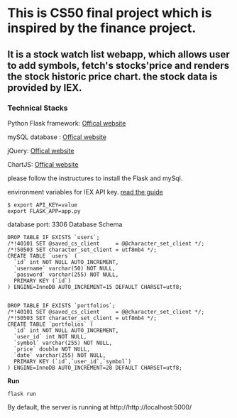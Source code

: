 # This is CS50 final project which is inspired by the finance project.

It is a stock watch list webapp, which allows user to add symbols, fetch's stocks'price and renders the stock historic price chart. the stock data is provided by IEX.
---

### Technical Stacks

Python Flask framework: [Offical website](https://flask.palletsprojects.com/)

mySQL database : [Offical website](https://www.mysql.com/)

jQuery: [Offical website](https://jquery.com/)

ChartJS: [Offical website](https://www.chartjs.org/)


please follow the instructures to install the Flask and mySql.


environment variables for IEX API key. [read the guide](https://iexcloud.io/blog/how-to-get-market-data-in-python#:~:text=Finding%20your%20API%20Token&text=Get%20started%20by%20logging%20in,which%20begins%20with%20%22pk_.%22)
```
$ export API_KEY=value
export FLASK_APP=app.py
```

database port: 3306
Database Schema
```
DROP TABLE IF EXISTS `users`;
/*!40101 SET @saved_cs_client     = @@character_set_client */;
/*!50503 SET character_set_client = utf8mb4 */;
CREATE TABLE `users` (
  `id` int NOT NULL AUTO_INCREMENT,
  `username` varchar(50) NOT NULL,
  `password` varchar(255) NOT NULL,
  PRIMARY KEY (`id`)
) ENGINE=InnoDB AUTO_INCREMENT=15 DEFAULT CHARSET=utf8;


DROP TABLE IF EXISTS `portfolios`;
/*!40101 SET @saved_cs_client     = @@character_set_client */;
/*!50503 SET character_set_client = utf8mb4 */;
CREATE TABLE `portfolios` (
  `id` int NOT NULL AUTO_INCREMENT,
  `user_id` int NOT NULL,
  `symbol` varchar(255) NOT NULL,
  `price` double NOT NULL,
  `date` varchar(255) NOT NULL,
  PRIMARY KEY (`id`,`user_id`,`symbol`)
) ENGINE=InnoDB AUTO_INCREMENT=28 DEFAULT CHARSET=utf8;

```

**Run**
```
flask run
```
By default, the server is running at http://http://localhost:5000/

